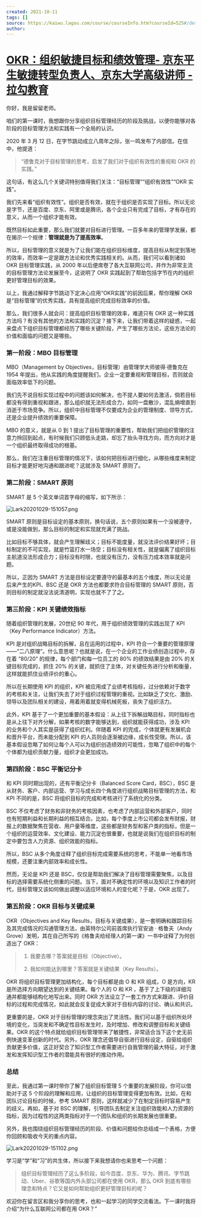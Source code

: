 ```yaml
---
created: 2021-10-11
tags: []
source: https://kaiwu.lagou.com/course/courseInfo.htm?courseId=525#/detail/pc?id=5025
author: 
---
```


# [OKR：组织敏捷目标和绩效管理- 京东平生敏捷转型负责人、京东大学高级讲师 - 拉勾教育](https://kaiwu.lagou.com/course/courseInfo.htm?courseId=525#/detail/pc?id=5025)


你好，我是留留老师。

咱们的第一课时，我想跟你分享组织目标管理经历的阶段及挑战，以便你能够对各阶段的目标管理方法和实践有一个全局的认识。

2020 年 3 月 12 日，在字节跳动成立八周年之际，张一鸣发布了内部信。在信中，他提道：

> “德鲁克对于目标管理的思考，启发了我们对于组织有效性的重视和 OKR 的实践。”

这句话，有这么几个关键词特别值得我们关注：“目标管理”“组织有效性”“OKR 实践”。

我们先来看“组织有效性”。组织是否有效，就在于组织是否实现了目标。所以无论是字节，还是百度、京东、阿里或是腾讯，各个企业只有完成了目标，才有存在的意义，从而一个组织才能有效。

既然目标如此重要，那么我们就要对目标进行管理。一百多年来的管理学发展，都在揭示一个规律：**管理就是为了提高效率**。

所以，目标管理的意义就是为了让我们能在组织目标维度，提高目标从制定到落地的效率，而效率一定是跟方法论和优秀实践相关的。从而，我们可以看到诸如 OKR 目标管理实践，从 2000 年以后便席卷了各大互联网公司，并作为非常主流的目标管理方法论发展至今，这说明了 OKR 实践起到了帮助包括字节在内的组织更好管理目标的效果。

以上，我通过解释字节跳动下定决心应用“OKR实践”的前因后果，帮你理解 OKR 是“目标管理”的优秀实践，具有提高组织完成目标效率的价值。

那么，我们很多人就会问：提高组织目标管理的效率，难道只有 OKR 这一种实践方法吗？有没有其他的方法和实践的沉淀？接下来，让我们带着这样的疑惑，一起来盘点下组织目标管理都经历了哪些关键阶段，产生了哪些方法论，这些方法论的价值和面临的问题又是哪些。

### 第一阶段：MBO 目标管理

MBO（Management by Objectives，目标管理）由管理学大师彼得·德鲁克在 1954 年提出，他从实践的角度提醒我们，企业一定要重视和管理目标，否则就会面临效率低下的问题。

我们先不说目标实现过程中的问题该如何解决，也不提人要如何去激活，倘若目标都没有得到重视和跟进，那么组织就无法形成合力，如同一盘散沙，混乱熵增直到消逝于市场竞争。所以，组织中目标管理不仅要成为企业的管理制度、领导方式，还是企业提升绩效的重要保障。

MBO 的意义，就是从 0 到 1 提出了目标管理的重要性，帮助我们把组织管理的注意力拎回到起点，有时候我们只顾低头走路，却忘了抬头寻找方向，而方向对才是一个组织最终取得成功的根基。

那么，我们在注重目标管理的情况下，该如何把目标进行细化，从哪些维度来制定目标才能更好地沟通和跟进呢？这就涉及 SMART 原则了。

### 第二阶段：SMART 原则

SMART 是 5 个英文单词首字母的缩写，如下所示：

![Lark20201029-151057.png](https://s0.lgstatic.com/i/image/M00/65/4B/CgqCHl-aa2SABohFAAGrI3D5_pc541.png)

SMART 原则是目标设定的基本原则，换句话说，五个原则如果有一个没被遵守，或是没能做到，那么目标的制定和实现就充满了挑战。

比如目标不够具体，就会产生理解歧义；目标不能度量，就没法评价结果好坏；目标制定的不可实现，就是竹篮打水一场空；目标没有相关性，就是偏离了组织目标主航道没法形成合力；目标没有时限，也就没有压力，没有压力成本效率就是问题。

所以，正因为 SMART 方法是目标设定要遵守的最基本的五个维度，所以无论是后来产生的KPI、BSC 还是 OKR 方法也都要求符合目标管理的 SMART 原则，否则目标的制定就没法说清道明，实现也就不了了之。

### 第三阶段：KPI 关键绩效指标

随着组织管理的发展，20世纪 90 年代，用于组织绩效管理的实践出现了 KPI（Key Performance Indicator）方法。

KPI 是对组织战略目标的拆解，且在运用的过程中，KPI 符合一个重要的管理原理——“二八原理”。什么意思呢？也就是说，在一个企业的工作业绩创造过程中，存在着 “80/20” 的规律，每个部门和每一位员工的 80% 的绩效结果是由 20% 的关键目标完成的，抓住 20% 的关键，就抓住了主体，对关键任务进行分析和衡量，这样就能抓住业绩评价的重心。

所以在长期使用 KPI 的组织，KPI 被应用成了业绩考核指标，过分依赖对于数字的考核和关注，让我们失去了对于组织过程管理的重视。比如缺乏了文化、激励、领导以及团队相关的建设，用着用着就变得机械死板，丧失了组织活力。

此外，KPI 基于了一个更加重要的基本假设：从上往下拆解战略目标，同时指标也是从上往下对齐分解，如果考核的数字能够达到，组织就能获得成功，涉及 KPI 的业务和个人其实是获得了组织红利。伴随着 KPI 的完成，个体就更有发展机会和晋升平台，而未能分配到 KPI 的人员则会逐渐被边缘，成长性受限。所以，该基本假设忽略了如何让每个人可以为组织创造绩效的可能性，忽略了组织中的每个个体都为组织贡献力量，组织才会更加成功。

### 第四阶段：BSC 平衡记分卡

和 KPI 同时期出现的，还有平衡记分卡（Balanced Score Card，BSC），BSC 是从财务、客户、内部运营、学习与成长四个角度进行组织战略目标管理的方法，和 KPI 不同的是，BSC 将组织目标的完成和考核进行了系统化的分类。

BSC 不仅考虑了财务和非财务的考核因素，也考虑了内部运营和外部客户，同时也有短期利益和长期利益的相互结合。比如，每个季度上市公司都会发布财报，财报上的数据聚焦在营收、用户量等维度，这些都是财务型和客户类的指标，但是一个组织的运营效率、文化建设、能力沉淀也很重要，也就是说我们在组织目标的制定中要包含人力资源、组织效能的指标。

所以，BSC 从多个角度诠释了组织目标完成需要系统的思考，不能单一地看市场规模，还要注重内部效率和成长性。

然而，无论是 KPI 还是 BSC，仅仅是帮助我们解决了目标管理需要聚焦，以及目标的选择需要系统化侧重的问题。当下，面对不确定性的环境以及知识工作者的时代，目标管理又该如何做出调整以适应环境和人的变化呢？于是，OKR 出现了。

### 第五阶段：OKR 目标与关键成果

OKR（Objectives and Key Results，目标与关键成果），是一套明确和跟踪目标及其完成情况的沟通管理方法，由英特尔公司前首席执行官安迪 · 格鲁夫（Andy Grove）发明，其在自己所写的《格鲁夫给经理人的第一课》一书中诠释了为何创造出了 OKR：

> 1.  我要去哪？答案就是目标（Objective）。
>     
> 2.  我如何能达到哪里？答案就是关键结果（Key Results）。
>     

OKR 将组织目标管理更加结构化，每个目标都是由 O 和 KR 组成，O 是方向，KR 是所选择方向期望达到的关键结果。每个人的 O 和 KR ，基于了上下级的详细沟通并都能够结构化地写出来。同时 OKR 方法设立了一套工作方式来跟进、评价目标的过程和完成情况，如此就会反复促成大家对于目标内容的讨论、确认和共识。

更重要的是，OKR 对于目标管理的理念突出了灵活性。我们可以基于组织所处环境的变化，当突发和不确定性目标发生时，及时增加、修改和调整目标和关键结果。OKR 的这个特点就给组织目标管理带来了敏捷性，非常适合当下这个史无前例快速变革创新的时代。另外，OKR 理念还倡导自驱进行目标设定，自驱给组织贡献更多价值，这正好契合了知识型工作者需要进行自我管理的最大特征，对于激发和发挥知识型工作者的潜能具有很好的推动作用。

### 总结

至此，我通过第一课时带你了解了组织目标管理 5 个重要的发展阶段，你可以借助对于这 5 个阶段的理解和应用，让组织的目标管理变得更加有效。比如，在和团队讨论目标的时候，参考 SMART 原则，这样就减少了在制定目标时容易产生的歧义。再如，基于对 BSC 的理解，引导团队去制定关注组织效能和人力资源的指标，因为过程性的这两类指标对于一个团队和组织的长期发展也很重要。

另外，我也围绕组织目标管理经历的阶段、价值和问题给你总结成一个表格，方便你回顾和吸收今天的重点内容。

![Lark20201029-151102.png](https://s0.lgstatic.com/i/image/M00/65/4B/CgqCHl-aa1mATvNLAAEig3NRpwg094.png)

学习是“学”和“习”的共生体，所以接下来我想请你也来思考一个问题：

> 组织目标管理经历了这么多阶段，如今百度、京东、华为、腾讯、字节跳动、Uber、谷歌等国内外头部公司都在使用 OKR，那么 OKR 到底有哪些理念和特点？它又是如何帮助组织更好管理目标的呢？

欢迎你在留言区和我分享你的思考，也和一起学习的同学交流看法。下一课时我将介绍“为什么互联网公司都在用 OKR？”
